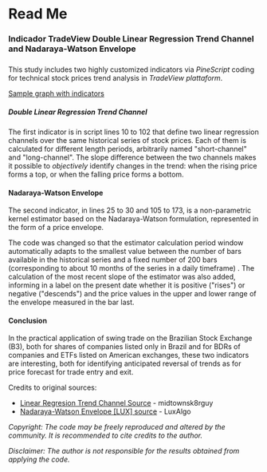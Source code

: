 # Read Me
### Indicador TradeView Double Linear Regression Trend Channel and Nadaraya-Watson Envelope
### 
This study includes two highly customized indicators via *PineScript* coding for technical stock prices trend analysis in *TradeView plattaform*.

[Sample graph with indicators](PineScript/Nasdaq.PNG)

##### Double Linear Regression Trend Channel

The first indicator is in script lines 10 to 102 that define two linear regression channels over the same historical series of stock prices. Each of them is calculated for different length periods, arbitrarily named "short-channel" and "long-channel". The slope difference between the two channels makes it possible to *objectively* identify changes in the trend: when the rising price forms a top, or when the falling price forms a bottom.

#### Nadaraya-Watson Envelope

The second indicator, in lines 25 to 30 and 105 to 173, is a non-parametric kernel estimator based on the Nadaraya-Watson formulation, represented in the form of a price envelope.

The code was changed so that the estimator calculation period window automatically adapts to the smallest value between the number of bars available in the historical series and a fixed number of 200 bars (corresponding to about 10 months of the series in a daily timeframe) . The calculation of the most recent slope of the estimator was also added, informing in a label on the present date whether it is positive ("rises") or negative ("descends") and the price values ​​in the upper and lower range of the envelope measured in the bar last.

#### Conclusion
 
In the practical application of swing trade on the Brazilian Stock Exchange (B3), both for shares of companies listed only in Brazil and for BDRs of companies and ETFs listed on American exchanges, these two indicators are interesting, both for identifying anticipated reversal of trends as for price forecast for trade entry and exit.


Credits to original sources:
* [Linear Regresion Trend Channel Source](https://www.tradingview.com/script/CD7yUWRV-Linear-Regression-Trend-Channel/) - midtownsk8rguy
* [Nadaraya-Watson Envelope \[LUX\] source](https://www.tradingview.com/script/Iko0E2kL-Nadaraya-Watson-Envelope-LUX/%20) - LuxAlgo

*Copyright: The code may be freely reproduced and altered by the community. It is recommended to cite credits to the author.*

*Disclaimer: The author is not responsible for the results obtained from applying the code.*

